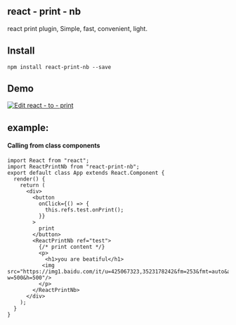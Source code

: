 ## react - print - nb
react print plugin, Simple, fast, convenient, light.

## Install
  ```
npm install react-print-nb --save
```

## Demo

[![Edit react - to - print](https://codesandbox.io/static/img/play-codesandbox.svg)](https://codesandbox.io/s/competent-cdn-ofcyy)
## example:


#### Calling from class components

```
import React from "react";
import ReactPrintNb from "react-print-nb";
export default class App extends React.Component {
  render() {
    return (
      <div>
        <button
          onClick={() => {
            this.refs.test.onPrint();
          }}
        >
          print
        </button>
        <ReactPrintNb ref="test">
          {/* print content */}
          <p>
            <h1>you are beatiful</h1>
           <img src="https://img1.baidu.com/it/u=425067323,3523178242&fm=253&fmt=auto&app=120&f=JPEG?w=500&h=500"/>
          </p>
        </ReactPrintNb>
      </div>
    );
  }
}

```